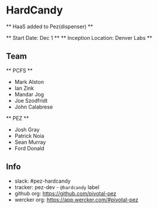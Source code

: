 # HardCandy

** HaaS added to Pez(dispenser) **

** Start Date: Dec 1 **
** Inception Location: Denver Labs **

## Team

** PCFS **
* Mark Alston
* Ian Zink
* Mandar Jog
* Joe Szodfridt
* John Calabrese

** PEZ **
* Josh Gray
* Patrick Noia
* Sean Murray
* Ford Donald


## Info

* slack: #pez-hardcandy
* tracker: pez-dev - `@hardcandy` label
* github org: https://github.com/pivotal-pez
* wercker org: https://app.wercker.com/#pivotal-pez
